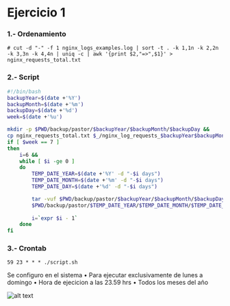 # Ejercicio 1

### 1.- Ordenamiento
``` # cut -d "-" -f 1 nginx_logs_examples.log | sort -t . -k 1,1n -k 2,2n -k 3,3n -k 4,4n | uniq -c | awk '{print $2,"=>",$1}' >  nginx_requests_total.txt ```

### 2.- Script
``` sh
#!/bin/bash
backupYear=$(date +'%Y')
backupMonth=$(date +'%m')
backupDay=$(date +'%d')
week=$(date +'%u')

mkdir -p $PWD/backup/pastor/$backupYear/$backupMonth/$backupDay && 
cp nginx_requests_total.txt $_/nginx_log_requests_$backupYear$backupMonth$backupDay.log &&
if [ $week == 7 ]
then
    i=6 &&
    while [ $i -ge 0 ]
    do
        TEMP_DATE_YEAR=$(date +'%Y' -d "-$i days")
        TEMP_DATE_MONTH=$(date +'%m' -d "-$i days")
        TEMP_DATE_DAY=$(date +'%d' -d "-$i days")

        tar -vuf $PWD/backup/pastor/$backupYear/$backupMonth/$backupDay/nginx_logs_$backupYear$backupMonth$backupDay.tar.gz -C \
        $PWD/backup/pastor/$TEMP_DATE_YEAR/$TEMP_DATE_MONTH/$TEMP_DATE_DAY .
        
        i=`expr $i - 1`
    done
fi 
```
### 3.- Crontab

``` 59 23 * * * ./script.sh ```

Se configuro en el sistema
• Para ejecutar exclusivamente de lunes a domingo
• Hora de ejecicion a las 23.59 hrs
• Todos los meses del año

![alt text](images/image1.png)
